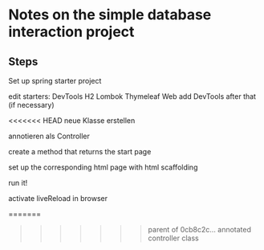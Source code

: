 # Notes on the simple database interaction project

## Steps

Set up spring starter project

edit starters:
DevTools
H2
Lombok
Thymeleaf
Web
add DevTools after that (if necessary)

<<<<<<< HEAD
neue Klasse erstellen

annotieren als Controller

create a method that returns the start page

set up the corresponding html page with html scaffolding

run it!

activate liveReload in browser

=======
>>>>>>> parent of 0cb8c2c... annotated controller class
